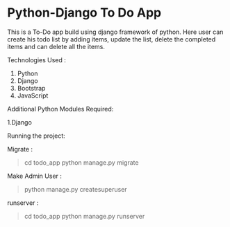 # Python-Django To Do App
This is a To-Do app build using django framework of python. Here user can create his todo list by adding items, update the list, delete the completed items and can delete all the items.

Technologies Used :

1. Python
2. Django
3. Bootstrap
4. JavaScript

Additional Python Modules Required:

1.Django

Running the project:

Migrate :

> cd todo_app
> python manage.py migrate

Make Admin User :

> python manage.py createsuperuser

runserver :

> cd todo_app 
> python manage.py runserver  

